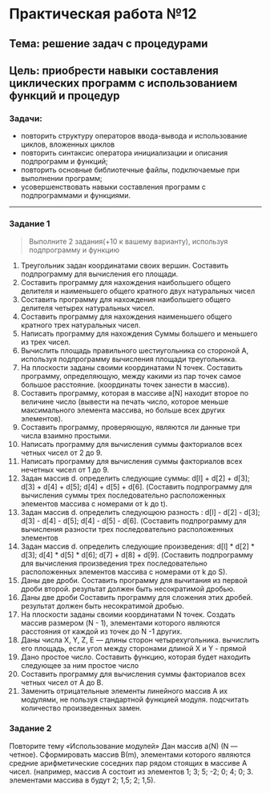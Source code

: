 # Практическая работа №12

## Тема: решение задач с процедурами  
## Цель: приобрести навыки составления циклических программ  с использованием функций и процедур

### Задачи:

* повторить структуру операторов ввода-вывода и использование циклов, вложенных циклов 
* повторить синтаксис оператора инициализации и описания подпрограмм и функций;
* повторить основные библиотечные файлы, подключаемые при выполнении программ;
* усовершенствовать  навыки составления  программ с подпрограммами и функциями.


---

### Задание 1

> Выполните 2 задания(+10 к вашему варианту), используя подпрограмму и функцию
 
1. Треугольник задан координатами своих вершин. Составить подпрограмму для вычисления его площади. 
2. Составить программу для нахождения наибольшего общего делителя и наименьшего общего кратного двух натуральных чисел 
3. Составить программу для нахождения наибольшего общего делителя четырех натуральных чисел. 
4. Составить программу для нахождения наименьшего общего кратного трех натуральных чисел. 
5. Написать программу для нахождения Суммы большего и меньшего из трех чисел. 
6. Вычислить площадь правильного шестиугольника со стороной А, используя подпрограмму вычисления площади треугольника. 
7. На плоскости заданы своими координатами N точек. Составить программу, определяющую, между какими из пар точек самое большое расстояние. (координаты точек занести в массив). 
8. Составить программу, которая в массиве a[N] находит второе по величине число (вывести на печать число, которое меньше максимального элемента массива, но больше всех других элементов). 
9. Составить программу, проверяющую, являются ли данные три числа взаимно простыми. 
10. Написать программу для вычисления суммы факториалов всех четных чисел от 2 до 9. 
10. Написать программу для вычисления суммы факториалов всех нечетных чисел от 1 до 9. 
12. Задан массив d. определить следующие суммы: d[l] + d[2] + d[3]; d[3] + d[4] + d[5]; d[4] + d[5] + d[6]. (Составить подпрограмму для вычисления суммы трех последовательно расположенных элементов массива с номерами от k до t). 
13.  Задан массив d. определить следующюю разность : d[l] - d[2] - d[3]; d[3] - d[4] - d[5]; d[4] - d[5] - d[6]. (Составить подпрограмму для вычисления разности трех последовательно расположенных элементов  
14.  Задан массив d. определить следующие произведения: d[l] * d[2] * d[3]; d[4] * d[5] * d[6]; d[7] + d[8] + d[9]. (Составить подпрограмму для вычисления произведения трех последовательно расположенных элементов массива с номерами от k до S). 
14. Даны две дроби. Составить программу для вычитания из первой дроби второй. результат должен быть несократимой дробью. 
15. Даны две дроби  Составить программу для сложения этих дробей. результат должен быть несократимой дробью. 
16. На плоскости заданы своими координатами N точек. Создать массив размером  (N - 1), элементами которого являются расстояния от каждой из точек до N -1 других. 
17. Даны числа X, Y, Z, Е — длины сторон четырехугольника. вычислить его площадь, если угол между сторонами длиной X и Y - прямой 
18. Дано простое число. Составить функцию, которая будет находить следующее за ним простое число
19. Составить программу для вычисления суммы факториалов всех четных чисел от А до В. 
20. Заменить отрицательные элементы линейного массив А их модулями, не пользуя стандартной функцией модуля. подсчитать количество произведенных замен. 

### Задание 2

Повторите тему «Использование модулей»
Дан массив a(N) (N — четное). Сформировать массив В(m), элементами которого являются средние арифметические соседних пар рядом стоящих в массиве А чисел. (например, массив А состоит из элементов 1; 3; 5; -2; 0; 4; 0; 3. элементами массива в будут 2; 1,5; 2; 1,5).
